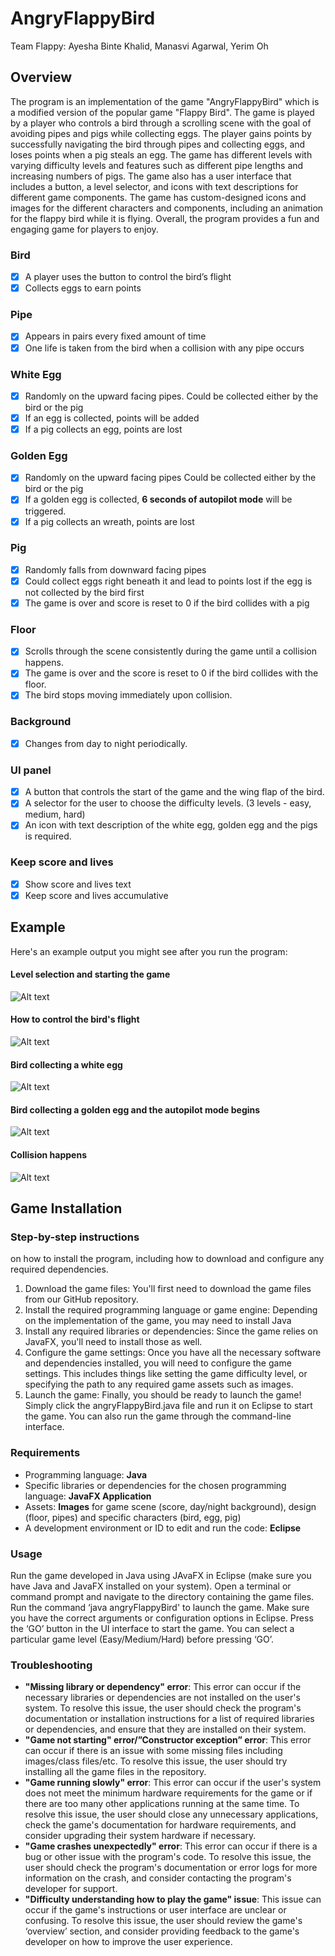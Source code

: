 # AngryFlappyBird
Team Flappy: Ayesha Binte Khalid, Manasvi Agarwal, Yerim Oh

## Overview
The program is an implementation of the game "AngryFlappyBird" which is a modified version of the popular game "Flappy Bird". The game is played by a player who controls a bird through a scrolling scene with the goal of avoiding pipes and pigs while collecting eggs. The player gains points by successfully navigating the bird through pipes and collecting eggs, and loses points when a pig steals an egg. The game has different levels with varying difficulty levels and features such as different pipe lengths and increasing numbers of pigs. The game also has a user interface that includes a button, a level selector, and icons with text descriptions for different game components. The game has custom-designed icons and images for the different characters and components, including an animation for the flappy bird while it is flying. Overall, the program provides a fun and engaging game for players to enjoy.

### Bird
- [x] A player uses the button to control the bird’s flight
- [x] Collects eggs to earn points

### Pipe
- [x] Appears in pairs every fixed amount of time
- [x] One life is taken from the bird when a collision with any pipe occurs

### White Egg
- [x] Randomly on the upward facing pipes. Could be collected either by the bird or the pig
- [x] If an egg is collected, points will be added
- [x] If a pig collects an egg, points are lost

### Golden Egg
- [x] Randomly on the upward facing pipes Could be collected either by the bird or the pig
- [x] If a golden egg is collected, **6 seconds of autopilot mode** will be triggered.
- [x] If a pig collects an wreath, points are lost

### Pig
- [x] Randomly falls from downward facing pipes
- [x] Could collect eggs right beneath it and lead to points lost if the egg is not collected by the bird first
- [x] The game is over and score is reset to 0 if the bird collides with a pig

### Floor
- [x] Scrolls through the scene consistently during the game until a collision happens.
- [x] The game is over and the score is reset to 0 if the bird collides with the floor.
- [x] The bird stops moving immediately upon collision.

### Background
- [x] Changes from day to night periodically.

### UI panel
- [x] A button that controls the start of the game and the wing flap of the bird.
- [x] A selector for the user to choose the difficulty levels. (3 levels - easy, medium, hard)
- [x] An icon with text description of the white egg, golden egg and the pigs is required.

### Keep score and lives
- [x] Show score and lives text
- [x] Keep score and lives accumulative

## Example

Here's an example output you might see after you run the program:

#### Level selection and starting the game
![Alt text](https://github.com/yerimoh-23/AngryFlappyBird/blob/master/GIFfiles/levelSelect.GIF)

#### How to control the bird's flight
![Alt text](https://github.com/yerimoh-23/AngryFlappyBird/blob/master/GIFfiles/birdFlying.GIF)

#### Bird collecting a white egg
![Alt text](https://github.com/yerimoh-23/AngryFlappyBird/blob/master/GIFfiles/bonusEgg.GIF)

#### Bird collecting a golden egg and the autopilot mode begins
![Alt text](https://github.com/yerimoh-23/AngryFlappyBird/blob/master/GIFfiles/autoEgg.GIF)

#### Collision happens
![Alt text](https://github.com/yerimoh-23/AngryFlappyBird/blob/master/GIFfiles/collision.GIF)

## Game Installation
### Step-by-step instructions
on how to install the program, including how to download and configure any required dependencies.
1. Download the game files: You'll first need to download the game files from our GitHub repository.
2. Install the required programming language or game engine: Depending on the implementation of the game, you may need to install Java
3. Install any required libraries or dependencies: Since the game relies on JavaFX, you'll need to install those as well.
4. Configure the game settings: Once you have all the necessary software and dependencies installed, you will need to configure the game settings. This includes things like setting the game difficulty level, or specifying the path to any required game assets such as images.
5. Launch the game: Finally, you should be ready to launch the game! Simply click the angryFlappyBird.java file and run it on Eclipse to start the game. You can also run the game through the command-line interface.

### Requirements
- Programming language: **Java**
- Specific libraries or dependencies for the chosen programming language: **JavaFX Application**
- Assets: **Images** for game scene (score, day/night background), design (floor, pipes) and specific characters (bird, egg, pig)
- A development environment or ID to edit and run the code: **Eclipse**

### Usage
Run the game developed in Java using JAvaFX in Eclipse (make sure you have Java and JavaFX installed on your system). Open a terminal or command prompt and navigate to the directory containing the game files. Run the command ‘java angryFlappyBird' to launch the game. Make sure you have the correct arguments or configuration options in Eclipse. Press the ‘GO’ button in the UI interface to start the game. You can select a particular game level (Easy/Medium/Hard) before pressing ‘GO’.

### Troubleshooting
- **"Missing library or dependency" error**: This error can occur if the necessary libraries or dependencies are not installed on the user's system. To resolve this issue, the user should check the program's documentation or installation instructions for a list of required libraries or dependencies, and ensure that they are installed on their system.
- **"Game not starting" error/”Constructor exception” error**: This error can occur if there is an issue with some missing files including images/class files/etc. To resolve this issue, the user should try installing all the game files in the repository.
- **"Game running slowly" error**: This error can occur if the user's system does not meet the minimum hardware requirements for the game or if there are too many other applications running at the same time. To resolve this issue, the user should close any unnecessary applications, check the game's documentation for hardware requirements, and consider upgrading their system hardware if necessary.
- **"Game crashes unexpectedly" error**: This error can occur if there is a bug or other issue with the program's code. To resolve this issue, the user should check the program's documentation or error logs for more information on the crash, and consider contacting the program's developer for support.
- **"Difficulty understanding how to play the game" issue**: This issue can occur if the game's instructions or user interface are unclear or confusing. To resolve this issue, the user should review the game's ‘overview’ section, and consider providing feedback to the game's developer on how to improve the user experience.
